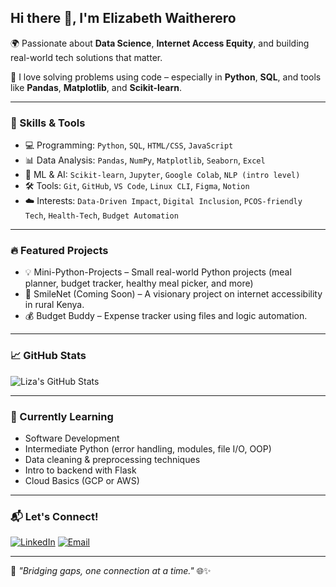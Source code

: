 ## Hi there 👋, I'm Elizabeth Waitherero

🌍 Passionate about **Data Science**, **Internet Access Equity**, and building real-world tech solutions that matter.

🚀 I love solving problems using code – especially in **Python**, **SQL**, and tools like **Pandas**, **Matplotlib**, and **Scikit-learn**.

---

### 🧠 Skills & Tools

- 💻 Programming: `Python`, `SQL`, `HTML/CSS`, `JavaScript`
- 📊 Data Analysis: `Pandas`, `NumPy`, `Matplotlib`, `Seaborn`, `Excel`
- 🧠 ML & AI: `Scikit-learn`, `Jupyter`, `Google Colab`, `NLP (intro level)`
- 🛠️ Tools: `Git`, `GitHub`, `VS Code`, `Linux CLI`, `Figma`, `Notion`
- ☁️ Interests: `Data-Driven Impact`, `Digital Inclusion`, `PCOS-friendly Tech`, `Health-Tech`, `Budget Automation`

---

### 🔥 Featured Projects

- 💡 Mini-Python-Projects – Small real-world Python projects (meal planner, budget tracker, healthy meal picker, and more)
- 🧠 SmileNet (Coming Soon) – A visionary project on internet accessibility in rural Kenya.
- 💰 Budget Buddy – Expense tracker using files and logic automation.

---

### 📈 GitHub Stats

![Liza's GitHub Stats](https://github-readme-stats.vercel.app/api?username=Waitherero-coder&show_icons=true&theme=radical)

---

### 🌱 Currently Learning

- Software Development
- Intermediate Python (error handling, modules, file I/O, OOP)
- Data cleaning & preprocessing techniques
- Intro to backend with Flask
- Cloud Basics (GCP or AWS)

---

### 📬 Let's Connect!

[![LinkedIn](https://img.shields.io/badge/LinkedIn-blue?style=flat&logo=linkedin)](https://www.linkedin.com/in/your-profile)
[![Email](https://img.shields.io/badge/Gmail-red?style=flat&logo=gmail)](mailto:elizabethwaithereru@gmail.com)

---

💬 _"Bridging gaps, one connection at a time."_ 🌐✨
<!--
**Waitherero-coder/Waitherero-coder** is a ✨ _special_ ✨ repository because its `README.md` (this file) appears on your GitHub profile.

Here are some ideas to get you started:

- 🔭 I’m currently working on ...
- 🌱 I’m currently learning ...
- 👯 I’m looking to collaborate on ...
- 🤔 I’m looking for help with ...
- 💬 Ask me about ...
- 📫 How to reach me: ...
- 😄 Pronouns: ...
- ⚡ Fun fact: ...
-->
